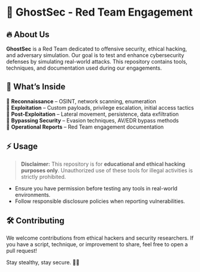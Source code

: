 # 👻 GhostSec - Red Team Engagement  

## 🔥 About Us  
**GhostSec** is a Red Team dedicated to offensive security, ethical hacking, and adversary simulation. Our goal is to test and enhance cybersecurity defenses by simulating real-world attacks. This repository contains tools, techniques, and documentation used during our engagements.  

## 🚀 What’s Inside  
🔹 **Reconnaissance** – OSINT, network scanning, enumeration  
🔹 **Exploitation** – Custom payloads, privilege escalation, initial access tactics  
🔹 **Post-Exploitation** – Lateral movement, persistence, data exfiltration  
🔹 **Bypassing Security** – Evasion techniques, AV/EDR bypass methods  
🔹 **Operational Reports** – Red Team engagement documentation  

## ⚡ Usage  
> **Disclaimer:** This repository is for **educational and ethical hacking purposes only**. Unauthorized use of these tools for illegal activities is strictly prohibited.  

- Ensure you have permission before testing any tools in real-world environments.  
- Follow responsible disclosure policies when reporting vulnerabilities.  

## 🛠️ Contributing  
We welcome contributions from ethical hackers and security researchers. If you have a script, technique, or improvement to share, feel free to open a pull request!  

Stay stealthy, stay secure. 🚀👻  
